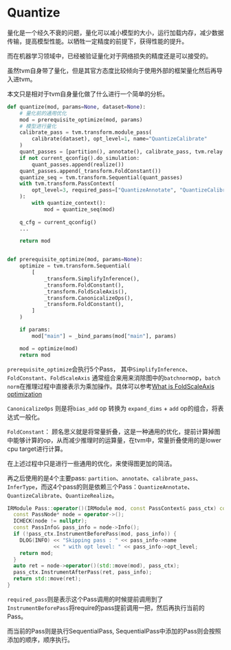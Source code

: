 # Quantize

量化是一个经久不衰的问题，量化可以减小模型的大小，运行加载内存，减少数据传输，提高模型性能。以牺牲一定精度的前提下，获得性能的提升。

而在机器学习领域中，已经被验证量化对于网络损失的精度还是可以接受的。

虽然tvm自身带了量化，但是其官方态度比较倾向于使用外部的框架量化然后再导入进tvm。

本文只是相对于tvm自身量化做了什么进行一个简单的分析。

```python
def quantize(mod, params=None, dataset=None):
    # 量化前的通用优化
    mod = prerequisite_optimize(mod, params)
	# 模型进行量化
    calibrate_pass = tvm.transform.module_pass(
        calibrate(dataset), opt_level=1, name="QuantizeCalibrate"
    )
    quant_passes = [partition(), annotate(), calibrate_pass, tvm.relay.transform.InferType()]
    if not current_qconfig().do_simulation:
        quant_passes.append(realize())
    quant_passes.append(_transform.FoldConstant())
    quantize_seq = tvm.transform.Sequential(quant_passes)
    with tvm.transform.PassContext(
        opt_level=3, required_pass=["QuantizeAnnotate", "QuantizeCalibrate", "QuantizeRealize"]
    ):
        with quantize_context():
            mod = quantize_seq(mod)
	
    q_cfg = current_qconfig()
    ...

    return mod


def prerequisite_optimize(mod, params=None):
    optimize = tvm.transform.Sequential(
        [
            _transform.SimplifyInference(),
            _transform.FoldConstant(),
            _transform.FoldScaleAxis(),
            _transform.CanonicalizeOps(),
            _transform.FoldConstant(),
        ]
    )

    if params:
        mod["main"] = _bind_params(mod["main"], params)

    mod = optimize(mod)
    return mod
```

`prerequisite_optimize`会执行5个Pass， 其中`SimplifyInference`、`FoldConstant`、`FoldScaleAxis` 通常组合来用来消除图中的`batchnorm`op，`batch norm`在推理过程中直接表示为乘加操作。具体可以参考[What is FoldScaleAxis optimization](https://discuss.tvm.apache.org/t/what-is-foldscaleaxis-optimization/11913)

`CanonicalizeOps` 则是将`bias_add` op 转换为 `expand_dims` + `add` op的组合，将表达式一般化。

`FoldConstant`： 顾名思义就是将常量折叠，这是一种通用的优化，提前计算掉图中能够计算的op，从而减少推理时的运算量，在tvm中，常量折叠使用的是lower cpu target进行计算。

在上述过程中只是进行一些通用的优化，来使得图更加的简洁。

再之后使用的是4个主要pass: `partition`、`annotate`、`calibrate_pass`、`InferType`，而这4个pass的则是依赖三个Pass：`QuantizeAnnotate`、`QuantizeCalibrate`、`QuantizeRealize`。

```c++
IRModule Pass::operator()(IRModule mod, const PassContext& pass_ctx) const {
  const PassNode* node = operator->();
  ICHECK(node != nullptr);
  const PassInfo& pass_info = node->Info();
  if (!pass_ctx.InstrumentBeforePass(mod, pass_info)) {
    DLOG(INFO) << "Skipping pass : " << pass_info->name
               << " with opt level: " << pass_info->opt_level;
    return mod;
  }
  auto ret = node->operator()(std::move(mod), pass_ctx);
  pass_ctx.InstrumentAfterPass(ret, pass_info);
  return std::move(ret);
}
```

`required_pass`则是表示这个Pass调用的时候提前调用到了`InstrumentBeforePass`将require的pass提前调用一把，然后再执行当前的Pass。

而当前的Pass则是执行SequentialPass, SequentialPass中添加的Pass则会按照添加的顺序，顺序执行。

